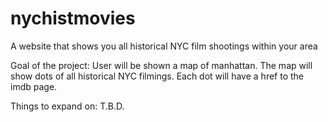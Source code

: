 # nychistmovies
A website that shows you all historical NYC film shootings within your area

Goal of the project:
User will be shown a map of manhattan. The map will show dots of all historical NYC filmings. Each dot will have a href to the imdb page.

Things to expand on:
T.B.D.
